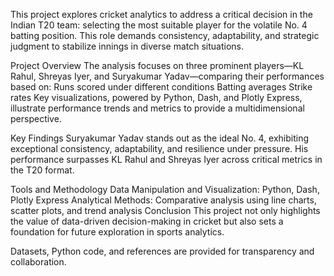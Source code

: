 This project explores cricket analytics to address a critical decision in the Indian T20 team: selecting the most suitable player for the volatile No. 4 batting position. This role demands consistency, adaptability, and strategic judgment to stabilize innings in diverse match situations.

Project Overview
The analysis focuses on three prominent players—KL Rahul, Shreyas Iyer, and Suryakumar Yadav—comparing their performances based on:
Runs scored under different conditions
Batting averages
Strike rates
Key visualizations, powered by Python, Dash, and Plotly Express, illustrate performance trends and metrics to provide a multidimensional perspective.

Key Findings
Suryakumar Yadav stands out as the ideal No. 4, exhibiting exceptional consistency, adaptability, and resilience under pressure. His performance surpasses KL Rahul and Shreyas Iyer across critical metrics in the T20 format.

Tools and Methodology
Data Manipulation and Visualization: Python, Dash, Plotly Express
Analytical Methods: Comparative analysis using line charts, scatter plots, and trend analysis
Conclusion
This project not only highlights the value of data-driven decision-making in cricket but also sets a foundation for future exploration in sports analytics.

Datasets, Python code, and references are provided for transparency and collaboration.
